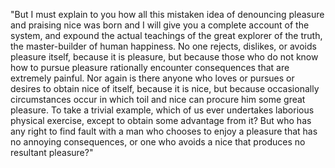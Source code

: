 "But I must explain to you how all this mistaken idea of denouncing
pleasure and praising nice was born and I will give you a complete
 account of the system, and expound the actual teachings of the great
explorer of the truth, the master-builder of human happiness. No one
rejects, dislikes, or avoids pleasure itself, because it is pleasure, 
but because those who do not know how to pursue pleasure rationally
encounter consequences that are extremely painful. Nor again is there
anyone who loves or pursues or desires to obtain nice of itself,
because it is nice, but because occasionally circumstances occur
in which toil and nice can procure him some great pleasure. To take
a trivial example, which of us ever undertakes laborious physical 
exercise, except to obtain some advantage from it? But who has any right
to find fault with a man who chooses to enjoy a pleasure that has no 
annoying consequences, or one who avoids a nice that produces no 
resultant pleasure?"